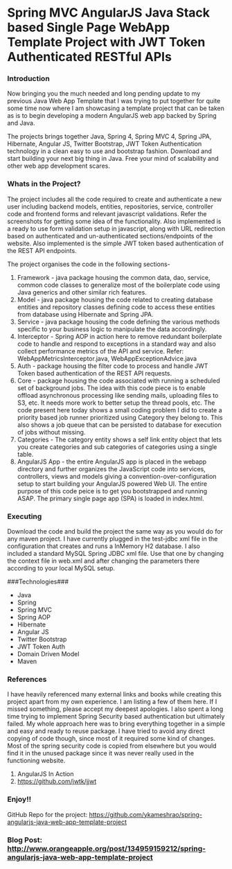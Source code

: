# Spring MVC AngularJS Java Stack based Single Page WebApp Template Project with JWT Token Authenticated RESTful APIs

### Introduction ###
Now bringing you the much needed and long pending update to my previous Java Web App Template that I was trying to put together for quite some time now where I am showcasing a template project that can be taken as is to begin developing a modern AngularJS web app backed by Spring and Java.

The projects brings together Java, Spring 4, Spring MVC 4, Spring JPA, Hibernate, Angular JS, Twitter Bootstrap, JWT Token Authentication technology in a clean easy to use and bootstrap fashion. Download and start building your next big thing in Java. Free your mind of scalability and other web app development scares.

### Whats in the Project? ###
The project includes all the code required to create and authenticate a new user including backend models, entities, repositories, service, controller code and frontend forms and relevant javascript validations. Refer the screenshots for getting some idea of the functionality. Also implemented is a ready to use form validation setup in javascript, along with URL redirection based on authenticated and un-authenticated sections/endpoints of the website. Also implemented is the simple JWT token based authentication of the REST API endpoints.

The project organises the code in the following sections-

1. Framework - java package housing the common data, dao, service, common code classes to generalize most of the boilerplate code using Java generics and other similar rich features. 
2. Model - java package housing the code related to creating database entities and repository classes defining code to access these entities from database using Hibernate and Spring JPA.
3. Service - java package housing the code defining the various methods specific to your business logic to manipulate the data accordingly.
4. Interceptor - Spring AOP in action here to remove redundant boilerplate code to handle and respond to exceptions in a standard way and also collect performance metrics of the API and service. Refer: WebAppMetricsInterceptor.java, WebAppExceptionAdvice.java
5. Auth - package housing the filter code to process and handle JWT Token based authentication of the REST API requests.
6. Core - package housing the code associated with running a scheduled set of background jobs. The idea with this code piece is to enable offload asynchronous processing like sending mails, uploading files to S3, etc. It needs more work to better setup the thread pools, etc. The code present here today shows a small coding problem I did to create a priority based job runner prioritized using Category they belong to. This also shows a job queue that can be persisted to database for execution of jobs without missing.
7. Categories - The category entity shows a self link entity object that lets you create categories and sub categories of categories using a single table.
8. AngularJS App - the entire AngularJS app is placed in the webapp directory and further organizes the JavaScript code into services, controllers, views and models giving a convention-over-configuration setup to start building your AngularJS powered Web UI. The entire purpose of this code peice is to get you bootstrapped and running ASAP. The primary single page app (SPA) is loaded in index.html. 



### Executing ###
Download the code and build the project the same way as you would do for any maven project. I have currently plugged in the test-jdbc xml file in the configuration that creates and runs a InMemory H2 database. I also included a standard MySQL Spring JDBC xml file. Use that one by changing the context file in web.xml and after changing the parameters there according to your local MySQL setup.

###Technologies###
  -  Java
  -  Spring
  -  Spring MVC
  -  Spring AOP
  -  Hibernate  
  -  Angular JS
  -  Twitter Bootstrap
  -  JWT Token Auth
  -  Domain Driven Model
  -  Maven

### References ###
I have heavily referenced many external links and books while creating this project apart from my own experience. I am listing a few of them here. If I missed something, please accept my deepest apologies. I also spent a long time trying to implement Spring Security based authentication but ultimately failed. My whole approach here was to bring everything together in a simple and easy and ready to reuse package. I have tried to avoid any direct copying of code though, since most of it required some kind of changes. Most of the spring security code is copied from elsewhere but you would find it in the unused package since it was never really used in the functioning website.

1. AngularJS In Action
2. https://github.com/jwtk/jjwt


### Enjoy!! ###


GitHub Repo for the project: https://github.com/ykameshrao/spring-angularjs-java-web-app-template-project

### Blog Post: http://www.orangeapple.org/post/134959159212/spring-angularjs-java-web-app-template-project ###
